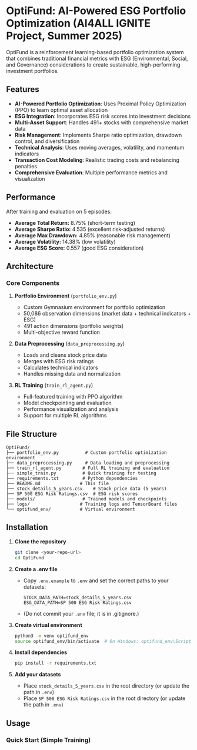 # OptiFund: AI-Powered ESG Portfolio Optimization (AI4ALL IGNITE Project, Summer 2025)

OptiFund is a reinforcement learning-based portfolio optimization system that combines traditional financial metrics with ESG (Environmental, Social, and Governance) considerations to create sustainable, high-performing investment portfolios.

## Features

- **AI-Powered Portfolio Optimization**: Uses Proximal Policy Optimization (PPO) to learn optimal asset allocation
- **ESG Integration**: Incorporates ESG risk scores into investment decisions
- **Multi-Asset Support**: Handles 491+ stocks with comprehensive market data
- **Risk Management**: Implements Sharpe ratio optimization, drawdown control, and diversification
- **Technical Analysis**: Uses moving averages, volatility, and momentum indicators
- **Transaction Cost Modeling**: Realistic trading costs and rebalancing penalties
- **Comprehensive Evaluation**: Multiple performance metrics and visualization

## Performance

After training and evaluation on 5 episodes:
- **Average Total Return:** 8.75% (short-term testing)
- **Average Sharpe Ratio:** 4.535 (excellent risk-adjusted returns)
- **Average Max Drawdown:** 4.85% (reasonable risk management)
- **Average Volatility:** 14.38% (low volatility)
- **Average ESG Score:** 0.557 (good ESG consideration)

## Architecture

### Core Components

1. **Portfolio Environment** (`portfolio_env.py`)
   - Custom Gymnasium environment for portfolio optimization
   - 50,086 observation dimensions (market data + technical indicators + ESG)
   - 491 action dimensions (portfolio weights)
   - Multi-objective reward function

2. **Data Preprocessing** (`data_preprocessing.py`)
   - Loads and cleans stock price data
   - Merges with ESG risk ratings
   - Calculates technical indicators
   - Handles missing data and normalization

3. **RL Training** (`train_rl_agent.py`)
   - Full-featured training with PPO algorithm
   - Model checkpointing and evaluation
   - Performance visualization and analysis
   - Support for multiple RL algorithms

## File Structure

```
OptiFund/
├── portfolio_env.py          # Custom portfolio optimization environment
├── data_preprocessing.py     # Data loading and preprocessing
├── train_rl_agent.py        # Full RL training and evaluation
├── simple_train.py          # Quick training for testing
├── requirements.txt         # Python dependencies
├── README.md               # This file
├── stock_details_5_years.csv    # Stock price data (5 years)
├── SP 500 ESG Risk Ratings.csv  # ESG risk scores
├── models/                  # Trained models and checkpoints
├── logs/                   # Training logs and TensorBoard files
└── optifund_env/           # Virtual environment
```

## Installation

1. **Clone the repository**
   ```bash
   git clone <your-repo-url>
   cd OptiFund
   ```

2. **Create a .env file**
   - Copy `.env.example` to `.env` and set the correct paths to your datasets:
     ```
     STOCK_DATA_PATH=stock_details_5_years.csv
     ESG_DATA_PATH=SP 500 ESG Risk Ratings.csv
     ```
   - (Do not commit your `.env` file; it is in .gitignore.)

3. **Create virtual environment**
   ```bash
   python3 -m venv optifund_env
   source optifund_env/bin/activate  # On Windows: optifund_env\Scripts\activate
   ```

4. **Install dependencies**
   ```bash
   pip install -r requirements.txt
   ```

5. **Add your datasets**
   - Place `stock_details_5_years.csv` in the root directory (or update the path in `.env`)
   - Place `SP 500 ESG Risk Ratings.csv` in the root directory (or update the path in `.env`)

## Usage

### Quick Start (Simple Training)
```